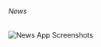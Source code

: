 ###### News
![News App Screenshots](https://github.com/shoaibkhanae/News-App/assets/147998474/1d5b3e7c-8a04-4b2b-ad95-e7118a783fb4)
